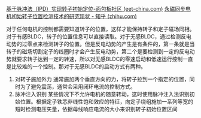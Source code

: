 [基于脉冲法（IPD）实现转子初始定位-面包板社区 (eet-china.com)](https://www.eet-china.com/mp/a84027.html#:~:text=IPD%E8%84%89%E5%86%B2%E6%B3%A8%E5%85%A5%E7%9A%84%E5%8E%9F%E7%90%86%E6%98%AF%E5%81%87%E5%AE%9A%E4%BB%A3%E7%A0%81%E9%87%8C%E9%9D%A2%E8%BD%AC%E5%AD%90%E5%87%BA%E4%BA%8E%E6%9F%90%E4%B8%80%E4%B8%AA%E4%BD%8D%E7%BD%AE%EF%BC%880%E2%80%93360%E5%9D%87%E5%8F%AF%EF%BC%89%E3%80%82,%E4%B8%80%E8%88%AC%E4%B8%BA%E4%BA%86%E6%96%B9%E4%BE%BF%E9%80%89%E5%8F%960%E5%BA%A6%E4%BD%9C%E4%B8%BA%E5%88%9D%E5%A7%8B%E4%BD%8D%E7%BD%AE%EF%BC%8C%E5%9F%BA%E4%BA%8E%E4%BB%A3%E7%A0%81%E9%87%8C%E9%9D%A2%E5%81%87%E5%AE%9A%E7%9A%84%E5%88%9D%E5%A7%8B%E4%BD%8D%E7%BD%AE%E5%BB%BA%E7%AB%8B%E4%B8%80%E4%B8%AAdq%E5%9D%90%E6%A0%87%E7%B3%BB%E3%80%82%20%E5%9C%A8%E6%AD%A4%E5%9D%90%E6%A0%87%E7%B3%BB%E4%B8%8B%E5%B0%86%E6%95%B4%E4%B8%AA%EF%BC%880%E2%80%93360%EF%BC%89%E7%94%B5%E5%8C%BA%E9%97%B4%E5%88%92%E5%88%86%E6%88%90N%E5%88%86%EF%BC%8C%E5%A6%82%E4%B8%8B%E5%9B%BE)
[永磁同步电机初始转子位置检测技术的研究现状 - 知乎 (zhihu.com)](https://zhuanlan.zhihu.com/p/409887456)

对于任何电机的控制都需要知道转子的位置，这样才能保持转子和定子磁场同相。对于有感BLDC，转子的位置信息可以直接读取。对于无感BLDC，通过检测反电动势的过零点来检测转子的位置。但是反电动势的产生是有条件的，第一条就是当转子的磁场切割定子的线圈时才会产生反电动势，第二个是要检测到一定的反电动势就要求转子达到一定的转速，所以对无感BLDC的零速启动和低速运行控制一直是比较难的一个控制。那对于无感BLDC的启动方式有两种。
1. 对转子施加外力
通常施加两个垂直方向的力，将转子拉到一个指定的位置，同时为了避免震荡，通常会采用闭环电流的控制方式。
2. 脉冲注入识别
某些情况下不允许电机的随意转动，这时使用脉冲注入法识别初始位置。根据定子铁芯非线性饱和效应的特征，向定子绕组施加一系列等宽的短时检测电压矢量，依据母线响应电流的大小来识别转子初始位置区间
